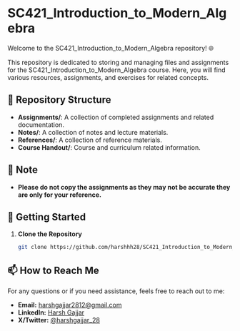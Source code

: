 # SC421_Introduction_to_Modern_Algebra

Welcome to the SC421_Introduction_to_Modern_Algebra repository! 🌐

This repository is dedicated to storing and managing files and assignments for the SC421_Introduction_to_Modern_Algebra course. Here, you will find various resources, assignments, and exercises for related concepts.

## 📁 Repository Structure

- **Assignments/**: A collection of completed assignments and related documentation.
- **Notes/**: A collection of notes and lecture materials.
- **References/**: A collection of reference materials.
- **Course Handout/**: Course and curriculum related information.

## 📝 Note

- **Please do not copy the assignments as they may not be accurate they are only for your reference.**

## 🚀 Getting Started

1. **Clone the Repository**
   ```bash
   git clone https://github.com/harshhh28/SC421_Introduction_to_Modern_Algebra.git
   ```

## 📫 How to Reach Me

For any questions or if you need assistance, feels free to reach out to me:

- **Email:** [harshgajjar2812@gmail.com](mailto:harshgajjar2812@gmail.com)
- **LinkedIn:** [Harsh Gajjar](https://www.linkedin.com/in/harsh-gajjar-936536209)
- **X/Twitter:** [@harshgajjar_28](https://x.com/harshgajjar_28)
